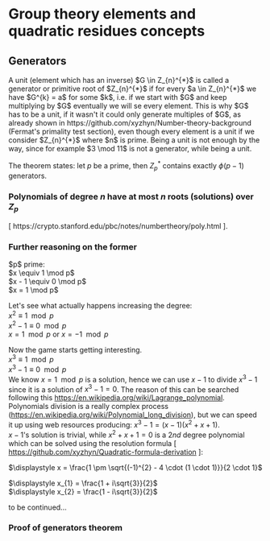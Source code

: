 # Group theory elements and quadratic residues concepts

## Generators

<p>
  A unit (element which has an inverse) $G \in Z_{n}^{*}$ is called a generator or primitive root of $Z_{n}^{*}$ if for every $a \in Z_{n}^{*}$ we have $G^{k} = a$ for some $k$, i.e. if we start with $G$ and keep multiplying by $G$ eventually we will se every element. This is why $G$ has to be a unit, if it wasn't it could only generate multiples of $G$, as already shown in https://github.com/xyzhyn/Number-theory-background (Fermat's primality test section), even though every element is a unit if we consider $Z_{n}^{*}$ where $n$ is prime. Being a unit is not enough by the way, since for example $3 \mod 11$ is not a generator, while being a unit.<br>

  The theorem states: let $p$ be a prime, then $Z_{p}^{\ast}$ contains exactly $\phi(p - 1)$ generators.
</p>

### Polynomials of degree $n$ have at most $n$ roots (solutions) over $Z_{p}$

<p>
  [ https://crypto.stanford.edu/pbc/notes/numbertheory/poly.html ].
</p>

### Further reasoning on the former

<p>
  $p$ prime:<br>
  $x \equiv 1 \mod p$<br>
  $x - 1 \equiv 0 \mod p$<br>
  $x = 1 \mod p$<br>
  
  Let's see what actually happens increasing the degree:<br>
  $x^{2} \equiv 1 \mod p$<br>
  $x^{2} - 1 \equiv 0 \mod p$<br>
  $x = 1 \mod p$ or $x = -1 \mod p$<br>

  Now the game starts getting interesting.<br>
  $x^{3} \equiv 1 \mod p$<br>
  $x^{3} - 1 \equiv 0 \mod p$<br>
  We know $x = 1 \mod p$ is a solution, hence  we can use $x - 1$ to divide $x^{3} - 1$ since it is a 
  solution of $x^{3} - 1 = 0$. The reason of this can be searched following this 
  https://en.wikipedia.org/wiki/Lagrange_polynomial. Polynomials division is a really complex process 
  (https://en.wikipedia.org/wiki/Polynomial_long_division), 
  but we can speed it up using web resources producing: $x^{3} - 1 = (x - 1)(x^{2} + x + 1)$.<br>
  $x - 1$'s solution is trivial, while $x^{2} + x + 1 = 0$ is a $2nd$ degree polynomial which can be solved 
  using the resolution formula [ https://github.com/xyzhyn/Quadratic-formula-derivation ]:

  $\displaystyle x = \frac{1 \pm \sqrt{(-1)^{2} - 4 \cdot (1 \cdot 1)}}{2 \cdot 1}$
  
  $\displaystyle x_{1} = \frac{1 + i\sqrt{3}}{2}$<br>
  $\displaystyle x_{2} = \frac{1 - i\sqrt{3}}{2}$

  to be continued...
  
  
  
</p>

### Proof of generators theorem

<p>

</p>
